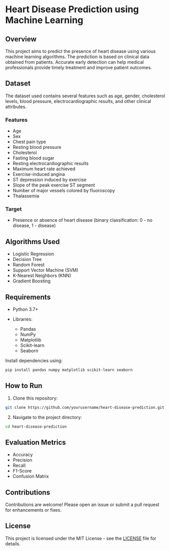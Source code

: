 # Heart Disease Prediction using Machine Learning

## Overview

This project aims to predict the presence of heart disease using various machine learning algorithms. The prediction is based on clinical data obtained from patients. Accurate early detection can help medical professionals provide timely treatment and improve patient outcomes.

## Dataset

The dataset used contains several features such as age, gender, cholesterol levels, blood pressure, electrocardiographic results, and other clinical attributes.

### Features

* Age
* Sex
* Chest pain type
* Resting blood pressure
* Cholesterol
* Fasting blood sugar
* Resting electrocardiographic results
* Maximum heart rate achieved
* Exercise-induced angina
* ST depression induced by exercise
* Slope of the peak exercise ST segment
* Number of major vessels colored by fluoroscopy
* Thalassemia

### Target

* Presence or absence of heart disease (binary classification: 0 - no disease, 1 - disease)

## Algorithms Used

* Logistic Regression
* Decision Tree
* Random Forest
* Support Vector Machine (SVM)
* K-Nearest Neighbors (KNN)
* Gradient Boosting

## Requirements

* Python 3.7+
* Libraries:

  * Pandas
  * NumPy
  * Matplotlib
  * Scikit-learn
  * Seaborn

Install dependencies using:

```bash
pip install pandas numpy matplotlib scikit-learn seaborn
```

## How to Run

1. Clone this repository:

```bash
git clone https://github.com/yourusername/heart-disease-prediction.git
```

2. Navigate to the project directory:

```bash
cd heart-disease-prediction
```



## Evaluation Metrics

* Accuracy
* Precision
* Recall
* F1-Score
* Confusion Matrix

## Contributions

Contributions are welcome! Please open an issue or submit a pull request for enhancements or fixes.

## License

This project is licensed under the MIT License - see the [LICENSE](LICENSE) file for details.
